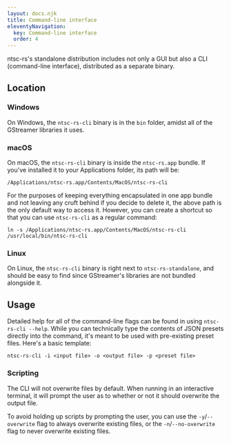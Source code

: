 ```yaml
---
layout: docs.njk
title: Command-line interface
eleventyNavigation:
  key: Command-line interface
  order: 4
---
```


ntsc-rs's standalone distribution includes not only a GUI but also a CLI (command-line interface), distributed as a separate binary.

## Location

### Windows

On Windows, the `ntsc-rs-cli` binary is in the `bin` folder, amidst all of the GStreamer libraries it uses.

### macOS

On macOS, the `ntsc-rs-cli` binary is inside the `ntsc-rs.app` bundle. If you've installed it to your Applications folder, its path will be:

```
/Applications/ntsc-rs.app/Contents/MacOS/ntsc-rs-cli
```

For the purposes of keeping everything encapsulated in one app bundle and not leaving any cruft behind if you decide to delete it, the above path is the only default way to access it. However, you can create a shortcut so that you can use `ntsc-rs-cli` as a regular command:

```
ln -s /Applications/ntsc-rs.app/Contents/MacOS/ntsc-rs-cli /usr/local/bin/ntsc-rs-cli
```

### Linux

On Linux, the `ntsc-rs-cli` binary is right next to `ntsc-rs-standalone`, and should be easy to find since GStreamer's libraries are not bundled alongside it.

## Usage

Detailed help for all of the command-line flags can be found in using `ntsc-rs-cli --help`. While you can technically type the contents of JSON presets directly into the command, it's meant to be used with pre-existing preset files. Here's a basic template:

```
ntsc-rs-cli -i <input file> -o <output file> -p <preset file>
```

### Scripting

The CLI will not overwrite files by default. When running in an interactive terminal, it will prompt the user as to whether or not it should overwrite the output file.

To avoid holding up scripts by prompting the user, you can use the `-y`/`--overwrite` flag to always overwrite existing files, or the `-n`/`--no-overwrite` flag to never overwrite existing files.
